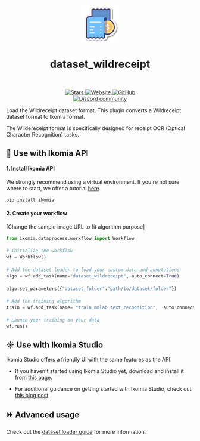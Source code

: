 <div align="center">
  <img src="https://raw.githubusercontent.com/Ikomia-hub/dataset_wildreceipt/main/icons.png" alt="Algorithm icon">
  <h1 align="center">dataset_wildreceipt</h1>
</div>
<br />
<p align="center">
    <a href="https://github.com/Ikomia-hub/dataset_wildreceipt">
        <img alt="Stars" src="https://img.shields.io/github/stars/Ikomia-hub/dataset_wildreceipt">
    </a>
    <a href="https://app.ikomia.ai/hub/">
        <img alt="Website" src="https://img.shields.io/website/http/app.ikomia.ai/en.svg?down_color=red&down_message=offline&up_message=online">
    </a>
    <a href="https://github.com/Ikomia-hub/dataset_wildreceipt/blob/main/LICENSE.md">
        <img alt="GitHub" src="https://img.shields.io/github/license/Ikomia-hub/dataset_wildreceipt.svg?color=blue">
    </a>    
    <br>
    <a href="https://discord.com/invite/82Tnw9UGGc">
        <img alt="Discord community" src="https://img.shields.io/badge/Discord-white?style=social&logo=discord">
    </a> 
</p>

Load the Wildreceipt dataset format. This plugin converts a Wildreceipt dataset format to Ikomia format.

The Wildereceipt format is specifically designed for receipt OCR (Optical Character Recognition) tasks.


## :rocket: Use with Ikomia API

#### 1. Install Ikomia API

We strongly recommend using a virtual environment. If you're not sure where to start, we offer a tutorial [here](https://www.ikomia.ai/blog/a-step-by-step-guide-to-creating-virtual-environments-in-python).

```sh
pip install ikomia
```

#### 2. Create your workflow

[Change the sample image URL to fit algorithm purpose]

```python
from ikomia.dataprocess.workflow import Workflow

# Initialize the workflow
wf = Workflow()

# Add the dataset loader to load your custom data and annotations
algo = wf.add_task(name="dataset_wildreceipt", auto_connect=True)

algo.set_parameters({"dataset_folder":"path/to/dataset/folder"})

# Add the training algorithm
train = wf.add_task(name= "train_mmlab_text_recognition",  auto_connect=True)
   
# Launch your training on your data
wf.run()
```

## :sunny: Use with Ikomia Studio

Ikomia Studio offers a friendly UI with the same features as the API.

- If you haven't started using Ikomia Studio yet, download and install it from [this page](https://www.ikomia.ai/studio).

- For additional guidance on getting started with Ikomia Studio, check out [this blog post](https://www.ikomia.ai/blog/how-to-get-started-with-ikomia-studio).


## :fast_forward: Advanced usage 

 Check out the [dataset loader guide](https://www.ikomia.ai/blog/using-dataset-loaders-to-train-a-custom-model-with-the-ikomia-api#working-with-wildreceipt-dataset-format) for more information.
